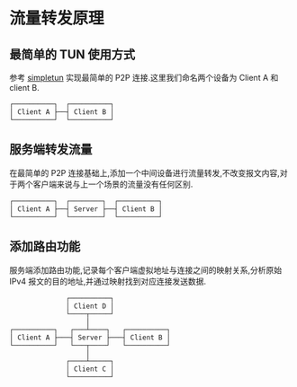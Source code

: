 # 流量转发原理

## 最简单的 TUN 使用方式

参考 [simpletun](https://github.com/gregnietsky/simpletun) 实现最简单的 P2P 连接.这里我们命名两个设备为 Client A 和 client B.

```plaintext
┌──────────┐  ┌──────────┐
│ Client A ├──┤ Client B │
└──────────┘  └──────────┘
```

## 服务端转发流量

在最简单的 P2P 连接基础上,添加一个中间设备进行流量转发,不改变报文内容,对于两个客户端来说与上一个场景的流量没有任何区别.

```plaintext
┌──────────┐  ┌────────┐  ┌──────────┐
│ Client A ├──┤ Server ├──┤ Client B │
└──────────┘  └────────┘  └──────────┘
```

## 添加路由功能

服务端添加路由功能,记录每个客户端虚拟地址与连接之间的映射关系,分析原始 IPv4 报文的目的地址,并通过映射找到对应连接发送数据.

```plaintext
              ┌──────────┐
              │ Client D │
              └────┬─────┘
                   │
┌──────────┐   ┌───┴────┐   ┌──────────┐
│ Client A ├───┤ Server ├───┤ Client B │
└──────────┘   └───┬────┘   └──────────┘
                   │
              ┌────┴─────┐
              │ Client C │
              └──────────┘
```
